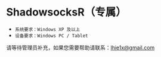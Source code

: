 # ShadowsocksR（专属）

* `系统要求：Windows XP 及以上`
* `设备要求：Windows PC / Tablet`

请等待管理员补充，如果您需要帮助请联系：lhie1x@gmail.com

